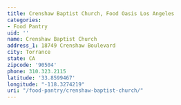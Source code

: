 ```yaml
---
title: Crenshaw Baptist Church, Food Oasis Los Angeles
categories:
- Food Pantry
uid: ''
name: Crenshaw Baptist Church
address_1: 18749 Crenshaw Boulevard
city: Torrance
state: CA
zipcode: '90504'
phone: 310.323.2115
latitude: '33.8599467'
longitude: "-118.3274219"
uri: "/food-pantry/crenshaw-baptist-church/"
---
```


